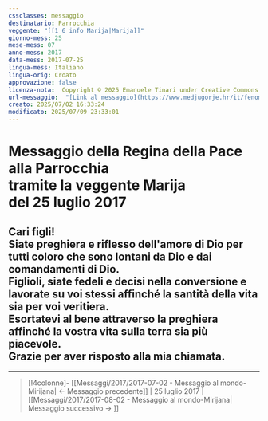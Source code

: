 ```yaml
---
cssclasses: messaggio
destinatario: Parrocchia
veggente: "[[1 6 info Marija|Marija]]"
giorno-mess: 25
mese-mess: 07
anno-mess: 2017
data-mess: 2017-07-25
lingua-mess: Italiano
lingua-orig: Croato
approvazione: false
licenza-nota:  Copyright © 2025 Emanuele Tinari under Creative Commons BY-NC-SA 4.0 https://creativecommons.org/licenses/by-nc-sa/4.0/
url-messaggio:  "[Link al messaggio](https://www.medjugorje.hr/it/fenomeno-di-medjugorje/messaggi-della-madonna/?datum=2017-7-25)"
creato: 2025/07/02 16:33:24
modificato: 2025/07/09 23:33:01
---
```


# Messaggio della Regina della Pace<br>alla Parrocchia<br>tramite la veggente Marija<br>del 25 luglio 2017

## Cari figli!<br>Siate preghiera e riflesso dell'amore di Dio per tutti coloro che sono lontani da Dio e dai comandamenti di Dio.<br>Figlioli, siate fedeli e decisi nella conversione e lavorate su voi stessi affinché la santità della vita sia per voi veritiera.<br>Esortatevi al bene attraverso la preghiera affinché la vostra vita sulla terra sia più piacevole.<br>Grazie per aver risposto alla mia chiamata.

***

> [!4colonne]- [[Messaggi/2017/2017-07-02 - Messaggio al mondo-Mirijana| ← Messaggio precedente]] | 25 luglio 2017 | [[Messaggi/2017/2017-08-02 - Messaggio al mondo-Mirijana| Messaggio successivo → ]]